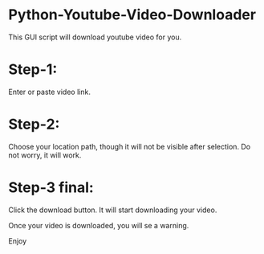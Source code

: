 # Python-Youtube-Video-Downloader
This GUI script will download youtube video for you.

# Step-1:
Enter or paste video link.

# Step-2:
Choose your location path, though it will not be visible after selection.
Do not worry, it will work.

# Step-3 final:
Click the download button. It will start downloading your video.

Once your video is downloaded, you will se a warning.



Enjoy
